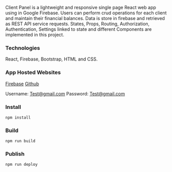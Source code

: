 Client Panel is a lightweight and responsive single page React web app using in Google Firebase.
Users can perform crud operations for each client and maintain their financial balances. Data is store in firebase and retrieved as REST API service requests. States, Props, Routing, Authorization, Authentication, Settings linked to state and different Components are implemented in this project.

### Technologies 
React, Firebase, Bootstrap, HTML and CSS.

### App Hosted Websites
[Firebase](https://react-client-panel-9832d.web.app/) 
[Github](https://jef234.github.io/Client-Panel/) 

Username: Test@gmail.com
Password: Test@gmail.com

### Install
```npm install```

### Build
```npm run build```

### Publish
```npm run deploy```
